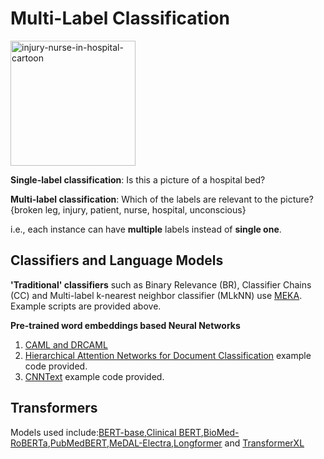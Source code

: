 # Multi-Label Classification

<img src="https://user-images.githubusercontent.com/60803118/132111996-dd029e2c-5d1e-4cb6-b2ef-70180f9d479d.jpeg" alt="injury-nurse-in-hospital-cartoon" width="200"/>


**Single-label classification**: Is this a picture of a hospital bed? 

**Multi-label classification**: Which of the labels are relevant to the picture? 
{broken leg, injury, patient, nurse, hospital, unconscious}

i.e., each instance can have **multiple** labels instead of **single one**.
    
## Classifiers and Language Models

**'Traditional' classifiers** such as Binary Relevance (BR), Classifier Chains (CC) and Multi-label k-nearest neighbor classifier (MLkNN) use [MEKA](http://waikato.github.io/meka/). Example scripts are provided above. 

 **Pre-trained word embeddings based Neural Networks** 
 1. [CAML and DRCAML](https://github.com/jamesmullenbach/caml-mimic)  
 2. [Hierarchical Attention Networks for Document Classification](https://www.cs.cmu.edu/~diyiy/docs/naacl16.pdf) example code provided. 
 3. [CNNText](https://arxiv.org/abs/1408.5882) example code provided. 
 
## Transformers
Models used include:[BERT-base](https://github.com/google-research/bert),[Clinical BERT](https://github.com/EmilyAlsentzer/clinicalBERT),[BioMed-RoBERTa](https://huggingface.co/allenai/biomed_roberta_base),[PubMedBERT](https://microsoft.github.io/BLURB/models.html),[MeDAL-Electra](https://github.com/BruceWen120/medal),[Longformer](https://github.com/allenai/longformer) and [TransformerXL](https://github.com/kimiyoung/transformer-xl)

